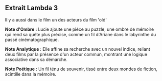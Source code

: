 ## Extrait Lambda 3

Il y a aussi dans le film un des acteurs du film 'old'

**Note d'Ombre :** Lucie ajoute une pièce au puzzle, une ombre de mémoire qui rend sa quête plus précise, comme un fil d'Ariane dans le labyrinthe du passé cinématographique.

**Note Analytique :** Elle affine sa recherche avec un nouvel indice, reliant deux films par la présence d'un acteur commun, montrant une logique associative dans sa démarche.

**Note Poétique :** Un fil ténu de souvenir, tissé entre deux mondes de fiction, scintille dans la mémoire.
